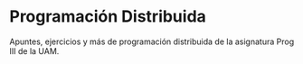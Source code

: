 # Programación Distribuida
Apuntes, ejercicios y más de programación distribuida de la asignatura Prog III de la UAM.
